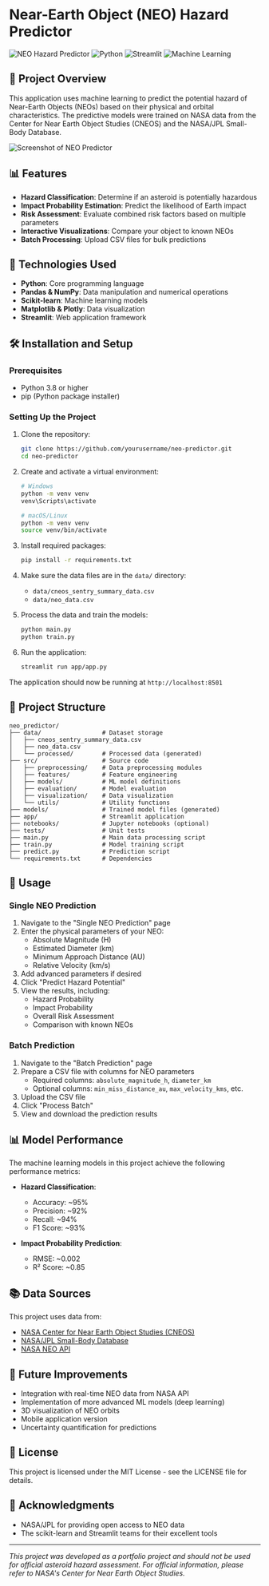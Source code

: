 # Near-Earth Object (NEO) Hazard Predictor

![NEO Hazard Predictor](https://img.shields.io/badge/Project-Portfolio-blue)
![Python](https://img.shields.io/badge/Python-3.8%2B-brightgreen)
![Streamlit](https://img.shields.io/badge/Streamlit-1.22.0-red)
![Machine Learning](https://img.shields.io/badge/ML-Scikit--learn-orange)

## 🌠 Project Overview

This application uses machine learning to predict the potential hazard of Near-Earth Objects (NEOs) based on their physical and orbital characteristics. The predictive models were trained on NASA data from the Center for Near Earth Object Studies (CNEOS) and the NASA/JPL Small-Body Database.

![Screenshot of NEO Predictor](path/to/screenshot.png)

## 📊 Features

- **Hazard Classification**: Determine if an asteroid is potentially hazardous
- **Impact Probability Estimation**: Predict the likelihood of Earth impact
- **Risk Assessment**: Evaluate combined risk factors based on multiple parameters
- **Interactive Visualizations**: Compare your object to known NEOs
- **Batch Processing**: Upload CSV files for bulk predictions

## 🔧 Technologies Used

- **Python**: Core programming language
- **Pandas & NumPy**: Data manipulation and numerical operations
- **Scikit-learn**: Machine learning models
- **Matplotlib & Plotly**: Data visualization
- **Streamlit**: Web application framework

## 🛠️ Installation and Setup

### Prerequisites

- Python 3.8 or higher
- pip (Python package installer)

### Setting Up the Project

1. Clone the repository:
   ```bash
   git clone https://github.com/yourusername/neo-predictor.git
   cd neo-predictor
   ```

2. Create and activate a virtual environment:
   ```bash
   # Windows
   python -m venv venv
   venv\Scripts\activate
   
   # macOS/Linux
   python -m venv venv
   source venv/bin/activate
   ```

3. Install required packages:
   ```bash
   pip install -r requirements.txt
   ```

4. Make sure the data files are in the `data/` directory:
   - `data/cneos_sentry_summary_data.csv`
   - `data/neo_data.csv`

5. Process the data and train the models:
   ```bash
   python main.py
   python train.py
   ```

6. Run the application:
   ```bash
   streamlit run app/app.py
   ```

The application should now be running at `http://localhost:8501`

## 📁 Project Structure

```
neo_predictor/
├── data/                 # Dataset storage
│   ├── cneos_sentry_summary_data.csv
│   ├── neo_data.csv
│   └── processed/        # Processed data (generated)
├── src/                  # Source code
│   ├── preprocessing/    # Data preprocessing modules
│   ├── features/         # Feature engineering
│   ├── models/           # ML model definitions
│   ├── evaluation/       # Model evaluation
│   ├── visualization/    # Data visualization
│   └── utils/            # Utility functions
├── models/               # Trained model files (generated)
├── app/                  # Streamlit application
├── notebooks/            # Jupyter notebooks (optional)
├── tests/                # Unit tests
├── main.py               # Main data processing script
├── train.py              # Model training script
├── predict.py            # Prediction script
└── requirements.txt      # Dependencies
```

## 🚀 Usage

### Single NEO Prediction

1. Navigate to the "Single NEO Prediction" page
2. Enter the physical parameters of your NEO:
   - Absolute Magnitude (H)
   - Estimated Diameter (km)
   - Minimum Approach Distance (AU)
   - Relative Velocity (km/s)
3. Add advanced parameters if desired
4. Click "Predict Hazard Potential"
5. View the results, including:
   - Hazard Probability
   - Impact Probability
   - Overall Risk Assessment
   - Comparison with known NEOs

### Batch Prediction

1. Navigate to the "Batch Prediction" page
2. Prepare a CSV file with columns for NEO parameters
   - Required columns: `absolute_magnitude_h`, `diameter_km`
   - Optional columns: `min_miss_distance_au`, `max_velocity_kms`, etc.
3. Upload the CSV file
4. Click "Process Batch"
5. View and download the prediction results

## 📊 Model Performance

The machine learning models in this project achieve the following performance metrics:

- **Hazard Classification**:
  - Accuracy: ~95%
  - Precision: ~92%
  - Recall: ~94%
  - F1 Score: ~93%

- **Impact Probability Prediction**:
  - RMSE: ~0.002
  - R² Score: ~0.85

## 📚 Data Sources

This project uses data from:

- [NASA Center for Near Earth Object Studies (CNEOS)](https://cneos.jpl.nasa.gov/)
- [NASA/JPL Small-Body Database](https://ssd.jpl.nasa.gov/sbdb.cgi)
- [NASA NEO API](https://api.nasa.gov/)

## 🧪 Future Improvements

- Integration with real-time NEO data from NASA API
- Implementation of more advanced ML models (deep learning)
- 3D visualization of NEO orbits
- Mobile application version
- Uncertainty quantification for predictions

## 📝 License

This project is licensed under the MIT License - see the LICENSE file for details.

## 🙏 Acknowledgments

- NASA/JPL for providing open access to NEO data
- The scikit-learn and Streamlit teams for their excellent tools

---

*This project was developed as a portfolio project and should not be used for official asteroid hazard assessment. For official information, please refer to NASA's Center for Near Earth Object Studies.*
